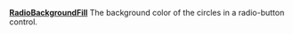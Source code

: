 [**RadioBackgroundFill**](properties-fill.md) The background color of the circles in a radio-button control.
